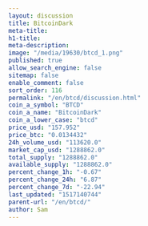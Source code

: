 ```yaml
---
layout: discussion
title: BitcoinDark
meta-title: 
h1-title: 
meta-description: 
image: "/media/19630/btcd_1.png"
published: true
allow_search_engine: false
sitemap: false
enable_comment: false
sort_order: 116
permalink: "/en/btcd/discussion.html"
coin_a_symbol: "BTCD"
coin_a_name: "BitcoinDark"
coin_a_lower_case: "btcd"
price_usd: "157.952"
price_btc: "0.0134432"
24h_volume_usd: "113620.0"
market_cap_usd: "1288862.0"
total_supply: "1288862.0"
available_supply: "1288862.0"
percent_change_1h: "-0.67"
percent_change_24h: "6.87"
percent_change_7d: "-22.94"
last_updated: "1517140744"
parent-url: "/en/btcd/"
author: Sam
---
```


